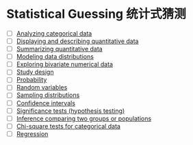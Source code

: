# Statistical Guessing 统计式猜测

- [ ] [Analyzing categorical data](https://www.khanacademy.org/math/ap-statistics/analyzing-categorical-ap/modal/test/analyzing-categorical-ap-unit-test)
- [ ] [Displaying and describing quantitative data](https://www.khanacademy.org/math/ap-statistics/quantitative-data-ap/modal/test/quantitative-data-ap-unit-test)
- [ ] [Summarizing quantitative data](https://www.khanacademy.org/math/ap-statistics/summarizing-quantitative-data-ap/modal/test/summarizing-quantitative-data-ap-unit-test)
- [ ] [Modeling data distributions](https://www.khanacademy.org/math/ap-statistics/density-curves-normal-distribution-ap/modal/test/density-curves-normal-distribution-ap-unit-test)
- [ ] [Exploring bivariate numerical data](https://www.khanacademy.org/math/ap-statistics/bivariate-data-ap/modal/test/bivariate-data-ap-unit-test)
- [ ] [Study design](https://www.khanacademy.org/math/ap-statistics/gathering-data-ap/modal/test/gathering-data-ap-unit-test)
- [ ] [Probability](https://www.khanacademy.org/math/ap-statistics/probability-ap/modal/test/probability-ap-unit-test)
- [ ] [Random variables](https://www.khanacademy.org/math/ap-statistics/random-variables-ap/modal/test/geometric-random-variable-unit-test)
- [ ] [Sampling distributions](https://www.khanacademy.org/math/ap-statistics/sampling-distribution-ap/modal/test/sampling-distribution-mean-unit-test)
- [ ] [Confidence intervals](https://www.khanacademy.org/math/ap-statistics/estimating-confidence-ap/modal/test/one-sample-t-interval-mean-unit-test)
- [ ] [Significance tests (hypothesis testing)](https://www.khanacademy.org/math/ap-statistics/tests-significance-ap/modal/test/one-sample-t-test-mean-unit-test)
- [ ] [Inference comparing two groups or populations](https://www.khanacademy.org/math/ap-statistics/two-sample-inference/modal/test/two-sample-t-test-means-unit-test)
- [ ] [Chi-square tests for categorical data](https://www.khanacademy.org/math/ap-statistics/chi-square-tests/modal/test/chi-square-tests-two-way-tables-unit-test)
- [ ] [Regression](https://www.khanacademy.org/math/ap-statistics/inference-slope-linear-regression/modal/test/inference-slope-unit-test) 